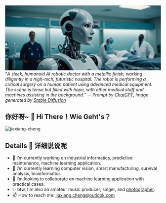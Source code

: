 ![banner](https://github.com/jiaxiang-cheng/jiaxiang-cheng/blob/c97b899317bf2d462b2e77d8967d044c3fcf90fa/4437621c-75c6-4145-bc3e-596fe3bf2e89.jpg)
"*A sleek, humanoid AI robotic doctor with a metallic finish, working diligently in a high-tech, futuristic hospital. The robot is performing a critical surgery on a human patient using advanced medical equipment. The scene is tense but filled with hope, with other medical staff and machines assisting in the background.*" -- *Prompt by [ChatGPT](https://openai.com/index/chatgpt/), Image generated by [Stable Diffusion](https://stablediffusionweb.com/)*

## 你好呀~ :wave:  Hi There！Wie Geht's？
<img src="https://github-readme-stats.vercel.app/api?username=jiaxiang-cheng&hide_border=true&theme=graywhite" alt="jiaxiang-cheng"  /></p>

## Details :closed_book: 详细说说呢

<!--
**jiaxiang-cheng/jiaxiang-cheng** is a ✨ _special_ ✨ repository because its `README.md` (this file) appears on your GitHub profile.

Here are some ideas to get you started:
-->

- 🔭 I’m currently working on industrial informatics, predictive maintenance, machine learning application.
- 🌱 I’m currently learning computer vision, smart manufacturing, survival analysis, bioinformatics.
- 👯 I’m looking to collaborate on machine learning application with practical cases.
- ✨ btw, I'm also an amateur music producer, singer, and [photographer](https://jiaxiang-cheng.github.io/photography).
- 📫 How to reach me: jiaxiang.cheng@outlook.com

<!--
- 🤔 I’m looking for help with ...
- 💬 Ask me about ...
- 😄 Pronouns: ...
- ⚡ Fun fact: ...
-->

